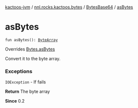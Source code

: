 [kactoos-jvm](../../index.md) / [nnl.rocks.kactoos.bytes](../index.md) / [BytesBase64](index.md) / [asBytes](./as-bytes.md)

# asBytes

`fun asBytes(): `[`ByteArray`](https://kotlinlang.org/api/latest/jvm/stdlib/kotlin/-byte-array/index.html)

Overrides [Bytes.asBytes](../../nnl.rocks.kactoos/-bytes/as-bytes.md)

Convert it to the byte array.

### Exceptions

`IOException` - If fails

**Return**
The byte array

**Since**
0.2

